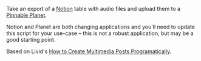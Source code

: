 Take an export of a [Notion](https://www.notion.so) table with audio files and upload them to a [Pinnable Planet](https://pinnable.xyz/planet).

Notion and Planet are both changing applications and you'll need to update this script for your use-case – this is not a robust application, but may be a good starting point.

Based on Livid's [How to Create Multimedia Posts Programatically](https://planetable.eth.sucks/5CF98E7B-ABDF-4B89-BF8E-70FAA0433699/).